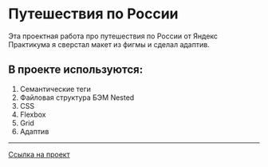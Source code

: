 # Путешествия по России

Эта проектная работа про путешествия по России от Яндекс Практикума я сверстал макет из фигмы и сделал адаптив.

## В проекте используются:

1. Семантические теги
2. Файловая структура БЭМ Nested
3. CSS
4. Flexbox
5. Grid
6. Адаптив

---

[Ссылка на проект](https://dmitriyledovskih.github.io/russian-travel/)
